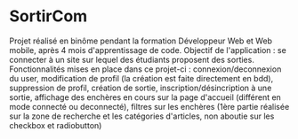 # SortirCom
Projet réalisé en binôme pendant la formation Développeur Web et Web mobile, après 4 mois d'apprentissage de code.
Objectif de l'application : se connecter à un site sur lequel des étudiants proposent des sorties.
Fonctionnalités mises en place dans ce projet-ci : connexion/deconnexion du user, modification de profil (la création est faite directement en bdd), suppression de profil, 
création de sortie, inscription/désincription à une sortie, 
affichage des enchères en cours sur la page d'accueil 
(différent en mode connecté ou deconnecté), filtres sur les enchères (1ère partie réalisée sur la zone de recherche et les catégories d'articles, 
non aboutie sur les checkbox et radiobutton)
